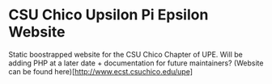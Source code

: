 CSU Chico Upsilon Pi Epsilon Website
=====================================
Static boostrapped website for the CSU Chico Chapter of UPE. Will be adding
PHP at a later date + documentation for future maintainers?
(Website can be found here)[http://www.ecst.csuchico.edu/upe]
